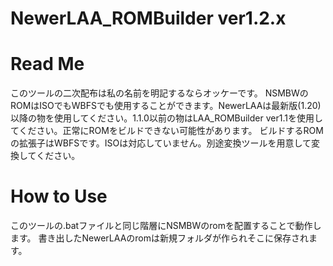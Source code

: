 # NewerLAA_ROMBuilder ver1.2.x

# Read Me
このツールの二次配布は私の名前を明記するならオッケーです。
NSMBWのROMはISOでもWBFSでも使用することができます。NewerLAAは最新版(1.20)以降の物を使用してください。1.1.0以前の物はLAA_ROMBuilder ver1.1を使用してください。正常にROMをビルドできない可能性があります。
ビルドするROMの拡張子はWBFSです。ISOは対応していません。別途変換ツールを用意して変換してください。

# How to Use
このツールの.batファイルと同じ階層にNSMBWのromを配置することで動作します。
書き出したNewerLAAのromは新規フォルダが作られそこに保存されます。
